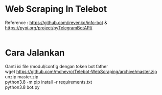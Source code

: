 # Web Scraping In Telebot
Reference : https://github.com/irevenko/info-bot & https://pypi.org/project/pyTelegramBotAPI/
<br>
<br>
# Cara Jalankan
Ganti isi file /modul/config dengan token bot father
<br>
wget https://github.com/mchevro/Telebot-WebScraping/archive/master.zip 
<br>
unzip master.zip
<br>
python3.8 -m pip install -r requirements.txt
<br>
python3.8 bot.py
